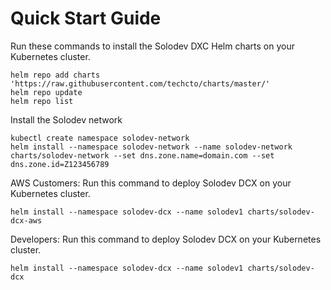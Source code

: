 # Quick Start Guide

Run these commands to install the Solodev DXC Helm charts on your Kubernetes cluster.

```console
helm repo add charts 'https://raw.githubusercontent.com/techcto/charts/master/'
helm repo update
helm repo list
```

Install the Solodev network
```console
kubectl create namespace solodev-network
helm install --namespace solodev-network --name solodev-network charts/solodev-network --set dns.zone.name=domain.com --set dns.zone.id=Z123456789
```

AWS Customers: Run this command to deploy Solodev DCX on your Kubernetes cluster.

```console
helm install --namespace solodev-dcx --name solodev1 charts/solodev-dcx-aws
```

Developers: Run this command to deploy Solodev DCX on your Kubernetes cluster.

```console
helm install --namespace solodev-dcx --name solodev1 charts/solodev-dcx
```
